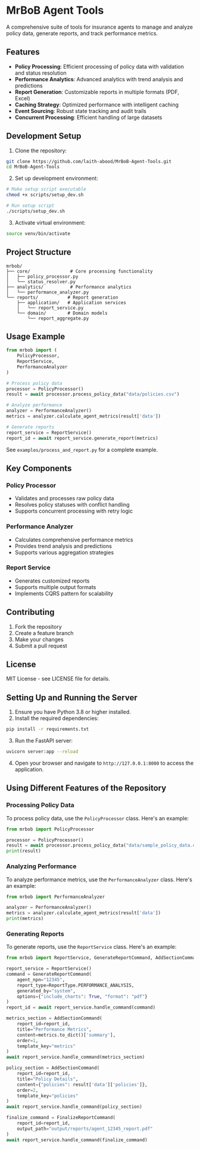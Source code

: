 # MrBoB Agent Tools

A comprehensive suite of tools for insurance agents to manage and analyze policy data, generate reports, and track performance metrics.

## Features

- **Policy Processing**: Efficient processing of policy data with validation and status resolution
- **Performance Analytics**: Advanced analytics with trend analysis and predictions
- **Report Generation**: Customizable reports in multiple formats (PDF, Excel)
- **Caching Strategy**: Optimized performance with intelligent caching
- **Event Sourcing**: Robust state tracking and audit trails
- **Concurrent Processing**: Efficient handling of large datasets

## Development Setup

1. Clone the repository:
```bash
git clone https://github.com/laith-abood/MrBoB-Agent-Tools.git
cd MrBoB-Agent-Tools
```

2. Set up development environment:
```bash
# Make setup script executable
chmod +x scripts/setup_dev.sh

# Run setup script
./scripts/setup_dev.sh
```

3. Activate virtual environment:
```bash
source venv/bin/activate
```

## Project Structure

```
mrbob/
├── core/               # Core processing functionality
│   ├── policy_processor.py
│   └── status_resolver.py
├── analytics/          # Performance analytics
│   └── performance_analyzer.py
└── reports/           # Report generation
    ├── application/   # Application services
    │   └── report_service.py
    └── domain/        # Domain models
        └── report_aggregate.py
```

## Usage Example

```python
from mrbob import (
    PolicyProcessor,
    ReportService,
    PerformanceAnalyzer
)

# Process policy data
processor = PolicyProcessor()
result = await processor.process_policy_data("data/policies.csv")

# Analyze performance
analyzer = PerformanceAnalyzer()
metrics = analyzer.calculate_agent_metrics(result['data'])

# Generate reports
report_service = ReportService()
report_id = await report_service.generate_report(metrics)
```

See `examples/process_and_report.py` for a complete example.

## Key Components

### Policy Processor
- Validates and processes raw policy data
- Resolves policy statuses with conflict handling
- Supports concurrent processing with retry logic

### Performance Analyzer
- Calculates comprehensive performance metrics
- Provides trend analysis and predictions
- Supports various aggregation strategies

### Report Service
- Generates customized reports
- Supports multiple output formats
- Implements CQRS pattern for scalability

## Contributing

1. Fork the repository
2. Create a feature branch
3. Make your changes
4. Submit a pull request

## License

MIT License - see LICENSE file for details.

## Setting Up and Running the Server

1. Ensure you have Python 3.8 or higher installed.
2. Install the required dependencies:
```bash
pip install -r requirements.txt
```
3. Run the FastAPI server:
```bash
uvicorn server:app --reload
```
4. Open your browser and navigate to `http://127.0.0.1:8000` to access the application.

## Using Different Features of the Repository

### Processing Policy Data
To process policy data, use the `PolicyProcessor` class. Here's an example:
```python
from mrbob import PolicyProcessor

processor = PolicyProcessor()
result = await processor.process_policy_data("data/sample_policy_data.csv")
print(result)
```

### Analyzing Performance
To analyze performance metrics, use the `PerformanceAnalyzer` class. Here's an example:
```python
from mrbob import PerformanceAnalyzer

analyzer = PerformanceAnalyzer()
metrics = analyzer.calculate_agent_metrics(result['data'])
print(metrics)
```

### Generating Reports
To generate reports, use the `ReportService` class. Here's an example:
```python
from mrbob import ReportService, GenerateReportCommand, AddSectionCommand, FinalizeReportCommand, ReportType

report_service = ReportService()
command = GenerateReportCommand(
    agent_npn="12345",
    report_type=ReportType.PERFORMANCE_ANALYSIS,
    generated_by="system",
    options={"include_charts": True, "format": "pdf"}
)
report_id = await report_service.handle_command(command)

metrics_section = AddSectionCommand(
    report_id=report_id,
    title="Performance Metrics",
    content=metrics.to_dict()['summary'],
    order=1,
    template_key="metrics"
)
await report_service.handle_command(metrics_section)

policy_section = AddSectionCommand(
    report_id=report_id,
    title="Policy Details",
    content={"policies": result['data']['policies']},
    order=2,
    template_key="policies"
)
await report_service.handle_command(policy_section)

finalize_command = FinalizeReportCommand(
    report_id=report_id,
    output_path="output/reports/agent_12345_report.pdf"
)
await report_service.handle_command(finalize_command)
```
